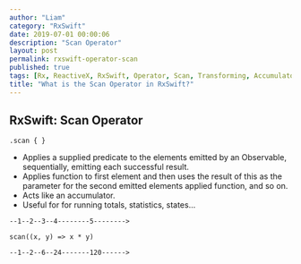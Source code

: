 ```yaml
---
author: "Liam"
category: "RxSwift"
date: 2019-07-01 00:00:06
description: "Scan Operator"
layout: post
permalink: rxswift-operator-scan
published: true
tags: [Rx, ReactiveX, RxSwift, Operator, Scan, Transforming, Accumulator]
title: "What is the Scan Operator in RxSwift?"
---
```


## RxSwift: Scan Operator

`.scan { }`

- Applies a supplied predicate to the elements emitted by an Observable, sequentially, emitting each successful result.
- Applies function to first element and then uses the result of this as the parameter for the second emitted elements applied function, and so on.
- Acts like an accumulator.
- Useful for for running totals, statistics, states...

```
--1--2--3--4--------5-------->

scan((x, y) => x * y)

--1--2--6--24-------120------>
```
